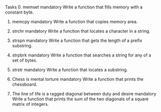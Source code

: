 Tasks
0. memset
mandatory
Write a function that fills memory with a constant byte.


1. memcpy
mandatory
Write a function that copies memory area.

2. strchr
mandatory
Write a function that locates a character in a string.


3. strspn
mandatory
Write a function that gets the length of a prefix substring.

4. strpbrk
mandatory
Write a function that searches a string for any of a set of bytes.

5. strstr
mandatory
Write a function that locates a substring.


6. Chess is mental torture
mandatory
Write a function that prints the chessboard.

7. The line of life is a ragged diagonal between duty and desire
mandatory
Write a function that prints the sum of the two diagonals of a square matrix of integers.
